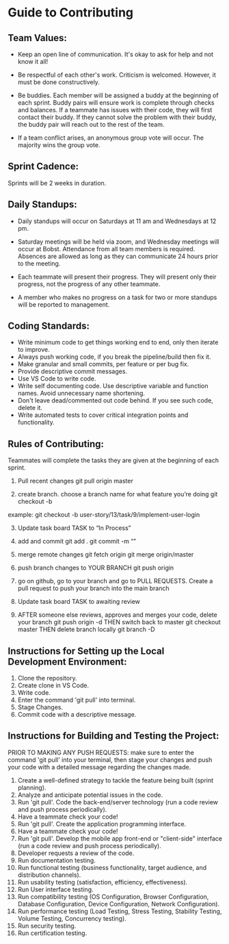 # Guide to Contributing

## Team Values:
- Keep an open line of communication. It's okay to ask for help and not know it all!

- Be respectful of each other's work. Criticism is welcomed. However, it must be done constructively.

- Be buddies. Each member will be assigned a buddy at the beginning of each sprint. Buddy pairs will ensure work is complete through checks and balances. If a teammate has issues with their code, they will first contact their buddy. If they cannot solve the problem with their buddy, the buddy pair will reach out to the rest of the team.

- If a team conflict arises, an anonymous group vote will occur. The majority wins the group vote.

## Sprint Cadence:
Sprints will be 2 weeks in duration.

## Daily Standups:
- Daily standups will occur on Saturdays at 11 am and Wednesdays at 12 pm. 

- Saturday meetings will be held via zoom, and Wednesday meetings will occur at Bobst. Attendance from all team members is required. Absences are allowed as long as they can communicate 24 hours prior to the meeting.

- Each teammate will present their progress. They will present only their progress, not the progress of any other teammate. 

- A member who makes no progress on a task for two or more standups will be reported to management.

## Coding Standards:
- Write minimum code to get things working end to end, only then iterate to improve.
- Always push working code, if you break the pipeline/build then fix it.
- Make granular and small commits, per feature or per bug fix.
- Provide descriptive commit messages.
- Use VS Code to write code.
- Write self documenting code. Use descriptive variable and function names. Avoid unnecessary name shortening.
- Don't leave dead/commented out code behind. If you see such code, delete it.
- Write automated tests to cover critical integration points and functionality.

## Rules of Contributing:
Teammates will complete the tasks they are given at the beginning of each sprint.

1. Pull recent changes
	git pull origin master

2. create branch. choose a branch name for what feature you’re doing
	git checkout -b <branch-name>

example:
	git checkout -b user-story/13/task/9/implement-user-login

3. Update task board TASK to “In Process” 

4. add and commit 
	git add .
	git commit -m “<message>”

5. merge remote changes
	git fetch origin
	git merge origin/master

6. push branch changes to YOUR BRANCH
	git push origin <branch-name>

7. go on github, go to your branch and go to PULL REQUESTS. Create a pull request to push your branch into the main branch

8. Update task board TASK to awaiting review 

9. AFTER someone else reviews, approves and merges your code,
delete your branch
	git push origin -d <branch-name>
THEN switch back to master
	git checkout master
THEN delete branch locally
	git branch -D <branch-name>


## Instructions for Setting up the Local Development Environment:
1. Clone the repository.
2. Create clone in VS Code.
3. Write code.
4. Enter the command 'git pull' into terminal.
5. Stage Changes.
6. Commit code with a descriptive message.

## Instructions for Building and Testing the Project:

PRIOR TO MAKING ANY PUSH REQUESTS: make sure to enter the command 'git pull' into your terminal, then stage your changes and push your code with a detailed message regarding the changes made.

1. Create a well-defined strategy to tackle the feature being built (sprint planning).
2. Analyze and anticipate potential issues in the code.
3. Run 'git pull'. Code the back-end/server technology (run a code review and push process periodically).
4. Have a teammate check your code!
5. Run 'git pull'. Create the application programming interface.
6. Have a teammate check your code!
7. Run 'git pull'. Develop the mobile app front-end or "client-side" interface (run a code review and push process periodically).
8. Developer requests a review of the code.
9. Run documentation testing.
10. Run functional testing (business functionality, target audience, and distribution channels).
11. Run usability testing (satisfaction, efficiency, effectiveness).
12. Run User interface testing.
13. Run compatibility testing (OS Configuration, Browser Configuration, Database Configuration, Device Configuration, Network Configuration).
14. Run performance testing (Load Testing, Stress Testing, Stability Testing, Volume Testing, Concurrency testing).
15. Run security testing.
16. Run certification testing.
